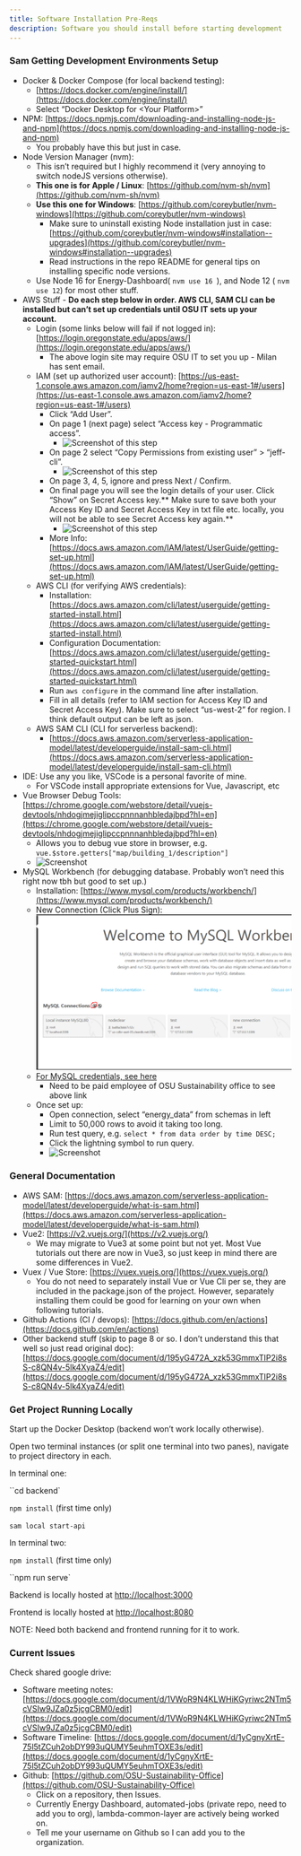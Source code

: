 ```yaml
---
title: Software Installation Pre-Reqs
description: Software you should install before starting development
---
```


### Sam Getting Development Environments Setup

* Docker & Docker Compose (for local backend testing):
    * [https://docs.docker.com/engine/install/](https://docs.docker.com/engine/install/) 
    * Select “Docker Desktop for &lt;Your Platform>”
* NPM: [https://docs.npmjs.com/downloading-and-installing-node-js-and-npm](https://docs.npmjs.com/downloading-and-installing-node-js-and-npm)
    * You probably have this but just in case.
* Node Version Manager (nvm): 
    * This isn’t required but I highly recommend it (very annoying to switch nodeJS versions otherwise).
    * **This one is for Apple / Linux**: [https://github.com/nvm-sh/nvm](https://github.com/nvm-sh/nvm) 
    * **Use this one for Windows**: [https://github.com/coreybutler/nvm-windows](https://github.com/coreybutler/nvm-windows)
        * Make sure to uninstall existing Node installation just in case: [https://github.com/coreybutler/nvm-windows#installation--upgrades](https://github.com/coreybutler/nvm-windows#installation--upgrades)
        * Read instructions in the repo README for general tips on installing specific node versions.
    * Use Node 16 for Energy-Dashboard( `nvm use 16 `), and Node 12 ( `nvm use 12`) for most other stuff.
* AWS Stuff - **Do each step below in order. AWS CLI, SAM CLI can be installed but can’t set up credentials until OSU IT sets up your account.**
    * Login (some links below will fail if not logged in): [https://login.oregonstate.edu/apps/aws/](https://login.oregonstate.edu/apps/aws/)
        * The above login site may require OSU IT to set you up - Milan has sent email.
    * IAM (set up authorized user account): [https://us-east-1.console.aws.amazon.com/iamv2/home?region=us-east-1#/users](https://us-east-1.console.aws.amazon.com/iamv2/home?region=us-east-1#/users)
        * Click “Add User”. 
        * On page 1 (next page) select “Access key - Programmatic access”. 
            * ![Screenshot of this step](https://media.discordapp.net/attachments/1018323831468851202/1062550730231267398/image.png?width=1440&height=604)
        * On page 2 select “Copy Permissions from existing user” > “jeff-cli”. 
            * ![Screenshot of this step](https://media.discordapp.net/attachments/1018323831468851202/1062550838347841566/image.png?width=1440&height=611)
        * On page 3, 4, 5, ignore and press Next / Confirm.
        * On final page you will see the login details of your user. Click “Show” on Secret Access key.** Make sure to save both your Access Key ID and Secret Access Key in txt file etc. locally, you will not be able to see Secret Access key again.**
            * ![Screenshot of this step](https://media.discordapp.net/attachments/1018323831468851202/1062550560324202506/image.png?width=1440&height=631)
        * More Info: [https://docs.aws.amazon.com/IAM/latest/UserGuide/getting-set-up.html](https://docs.aws.amazon.com/IAM/latest/UserGuide/getting-set-up.html)
    * AWS CLI (for verifying AWS credentials): 
        * Installation: [https://docs.aws.amazon.com/cli/latest/userguide/getting-started-install.html](https://docs.aws.amazon.com/cli/latest/userguide/getting-started-install.html)
        * Configuration Documentation: [https://docs.aws.amazon.com/cli/latest/userguide/getting-started-quickstart.html](https://docs.aws.amazon.com/cli/latest/userguide/getting-started-quickstart.html)
        * Run `aws configure` in the command line after installation. 
        * Fill in all details (refer to IAM section for Access Key ID and Secret Access Key). Make sure to select “us-west-2” for region. I think default output can be left as json.
    * AWS SAM CLI (CLI for serverless backend): 
        * [https://docs.aws.amazon.com/serverless-application-model/latest/developerguide/install-sam-cli.html](https://docs.aws.amazon.com/serverless-application-model/latest/developerguide/install-sam-cli.html) 
* IDE: Use any you like, VSCode is a personal favorite of mine.
    * For VSCode install appropriate extensions for Vue, Javascript, etc
* Vue Browser Debug Tools: [https://chrome.google.com/webstore/detail/vuejs-devtools/nhdogjmejiglipccpnnnanhbledajbpd?hl=en](https://chrome.google.com/webstore/detail/vuejs-devtools/nhdogjmejiglipccpnnnanhbledajbpd?hl=en)
    * Allows you to debug vue store in browser, e.g. `vue.$store.getters["map/building_1/description"]`
    * ![Screenshot](https://media.discordapp.net/attachments/1018323831468851202/1062557315640873030/image.png?width=1440&height=606)
* MySQL Workbench (for debugging database. Probably won’t need this right now tbh but good to set up.)
    * Installation: [https://www.mysql.com/products/workbench/](https://www.mysql.com/products/workbench/) 
    * New Connection (Click Plus Sign): ![Screenshot](../static/img/mysql_workbench_plus.png)
    * [For MySQL credentials, see here](https://drive.google.com/file/d/1dY-t3bxLc3HRkjg2HDr6uyvcM3BIYKW0/view?usp=sharing)
      * Need to be paid employee of OSU Sustainability office to see above link
    * Once set up:
        * Open connection, select “energy_data” from schemas in left
        * Limit to 50,000 rows to avoid it taking too long.
        * Run test query, e.g. `select * from data order by time DESC;`
        * Click the lightning symbol to run query.
        * ![Screenshot](https://media.discordapp.net/attachments/1018323831468851202/1062556054711439451/image.png)


### General Documentation



* AWS SAM: [https://docs.aws.amazon.com/serverless-application-model/latest/developerguide/what-is-sam.html](https://docs.aws.amazon.com/serverless-application-model/latest/developerguide/what-is-sam.html)
* Vue2: [https://v2.vuejs.org/](https://v2.vuejs.org/) 
    * We may migrate to Vue3 at some point but not yet. Most Vue tutorials out there are now in Vue3, so just keep in mind there are some differences in Vue2.
* Vuex / Vue Store: [https://vuex.vuejs.org/](https://vuex.vuejs.org/)
    * You do not need to separately install Vue or Vue Cli per se, they are included in the package.json of the project. However, separately installing them could be good for learning on your own when following tutorials.
* Github Actions (CI / devops): [https://docs.github.com/en/actions](https://docs.github.com/en/actions)
* Other backend stuff (skip to page 8 or so. I don’t understand this that well so just read original doc): [https://docs.google.com/document/d/195yG472A_xzk53GmmxTIP2i8sS-c8QN4v-5lk4XyaZ4/edit](https://docs.google.com/document/d/195yG472A_xzk53GmmxTIP2i8sS-c8QN4v-5lk4XyaZ4/edit)


### Get Project Running Locally

Start up the Docker Desktop (backend won’t work locally otherwise).

Open two terminal instances (or split one terminal into two panes), navigate to project directory in each.

In terminal one: 

``cd backend`


`npm install` (first time only) 



`sam local start-api`


In terminal two: 

`npm install` (first time only) 


``npm run serve`


Backend is locally hosted at [http://localhost:3000](http://localhost:3000)

Frontend is locally hosted at [http://localhost:8080](http://localhost:8080)

NOTE: Need both backend and frontend running for it to work.


### Current Issues

Check shared google drive: 



* Software meeting notes: [https://docs.google.com/document/d/1VWoR9N4KLWHiKGyriwc2NTm5cVSIw9JZa0z5jcgCBM0/edit](https://docs.google.com/document/d/1VWoR9N4KLWHiKGyriwc2NTm5cVSIw9JZa0z5jcgCBM0/edit)
* Software Timeline: [https://docs.google.com/document/d/1yCgnyXrtE-75l5tZCuh2obDY993uQUMY5euhmTOXE3s/edit](https://docs.google.com/document/d/1yCgnyXrtE-75l5tZCuh2obDY993uQUMY5euhmTOXE3s/edit)
* Github: [https://github.com/OSU-Sustainability-Office](https://github.com/OSU-Sustainability-Office)
    * Click on a repository, then Issues.
    * Currently Energy Dashboard, automated-jobs (private repo, need to add you to org), lambda-common-layer are actively being worked on.
    * Tell me your username on Github so I can add you to the organization.